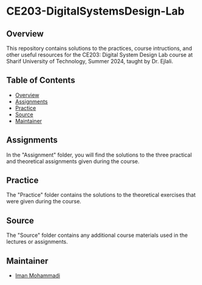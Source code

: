 # CE203-DigitalSystemsDesign-Lab

## Overview

This repository contains solutions to the practices, course intructions, and other useful resources for the CE203: Digital System Design Lab course at Sharif University of Technology, Summer 2024, taught by Dr. Ejlali.

## Table of Contents

- [Overview](#overview)
- [Assignments](#assignments)
- [Practice](#practice)
- [Source](#source)
- [Maintainer](#Maintainer)

## Assignments

In the "Assignment" folder, you will find the solutions to the three practical and theoretical assignments given during the course.

## Practice

The "Practice" folder contains the solutions to the theoretical exercises that were given during the course.

## Source

The "Source" folder contains any additional course materials used in the lectures or assignments.

## Maintainer

- [Iman Mohammadi](https://github.com/Imanm02)
